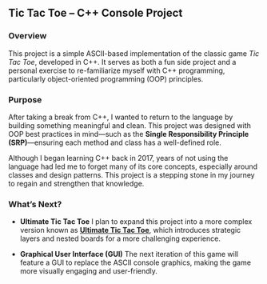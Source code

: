 ## Tic Tac Toe – C++ Console Project

### Overview

This project is a simple ASCII-based implementation of the classic game *Tic Tac Toe*, developed in C++. It serves as both a fun side project and a personal exercise to re-familiarize myself with C++ programming, particularly object-oriented programming (OOP) principles.

### Purpose

After taking a break from C++, I wanted to return to the language by building something meaningful and clean. This project was designed with OOP best practices in mind—such as the **Single Responsibility Principle (SRP)**—ensuring each method and class has a well-defined role.

Although I began learning C++ back in 2017, years of not using the language had led me to forget many of its core concepts, especially around classes and design patterns. This project is a stepping stone in my journey to regain and strengthen that knowledge.

### What’s Next?

* **Ultimate Tic Tac Toe**
  I plan to expand this project into a more complex version known as [**Ultimate Tic Tac Toe**](https://en.wikipedia.org/wiki/Ultimate_tic-tac-toe), which introduces strategic layers and nested boards for a more challenging experience.

* **Graphical User Interface (GUI)**
  The next iteration of this game will feature a GUI to replace the ASCII console graphics, making the game more visually engaging and user-friendly.
